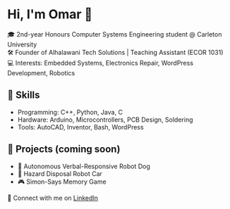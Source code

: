 # Hi, I'm Omar 👋
🎓 2nd-year Honours Computer Systems Engineering student @ Carleton University  
🛠️ Founder of Alhalawani Tech Solutions | Teaching Assistant (ECOR 1031)  
💻 Interests: Embedded Systems, Electronics Repair, WordPress Development, Robotics  

## 🚀 Skills
- Programming: C++, Python, Java, C  
- Hardware: Arduino, Microcontrollers, PCB Design, Soldering  
- Tools: AutoCAD, Inventor, Bash, WordPress  

## 📂 Projects (coming soon)
- 🤖 Autonomous Verbal-Responsive Robot Dog  
- 🚗 Hazard Disposal Robot Car  
- 🎮 Simon-Says Memory Game  

🔗 Connect with me on [LinkedIn](https://linkedin.com/in/omar-alhalawani)  
